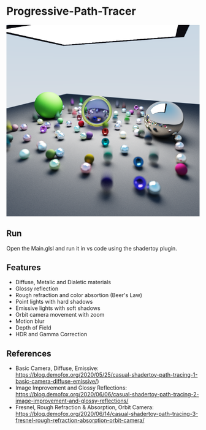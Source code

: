 # Progressive-Path-Tracer
![Scene with emissive light](/shadertoy.png)

## Run
Open the Main.glsl and run it in vs code using the shadertoy plugin.

## Features
* Diffuse, Metalic and Dialetic materials
* Glossy reflection
* Rough refraction and color absortion (Beer's Law)
* Point lights with hard shadows
* Emissive lights with soft shadows
* Orbit camera movement with zoom
* Motion blur
* Depth of Field
* HDR and Gamma Correction

## References
* Basic Camera, Diffuse, Emissive: https://blog.demofox.org/2020/05/25/casual-shadertoy-path-tracing-1-basic-camera-diffuse-emissive/)
* Image Improvement and Glossy Reflections: https://blog.demofox.org/2020/06/06/casual-shadertoy-path-tracing-2-image-improvement-and-glossy-reflections/
* Fresnel, Rough Refraction & Absorption, Orbit Camera: https://blog.demofox.org/2020/06/14/casual-shadertoy-path-tracing-3-fresnel-rough-refraction-absorption-orbit-camera/